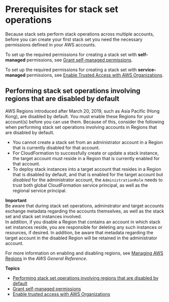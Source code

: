 # Prerequisites for stack set operations<a name="stacksets-prereqs"></a>

Because stack sets perform stack operations across multiple accounts, before you can create your first stack set you need the necessary permissions defined in your AWS accounts\.

To set up the required permissions for creating a stack set with **self\-managed** permissions, see [Grant self\-managed permissions](https://docs.aws.amazon.com/AWSCloudFormation/latest/UserGuide/stacksets-prereqs-self-managed.html)\.

To set up the required permissions for creating a stack set with **service\-managed** permissions, see [Enable Trusted Access with AWS Organizations](https://docs.aws.amazon.com/AWSCloudFormation/latest/UserGuide/stacksets-orgs-enable-trusted-access.html)\.

## Performing stack set operations involving regions that are disabled by default<a name="stacksets-opt-in-regions"></a>

AWS Regions introduced after March 20, 2019, such as Asia Pacific \(Hong Kong\), are disabled by default\. You must enable these Regions for your account\(s\) before you can use them\. Because of this, consider the following when performing stack set operations involving accounts in Regions that are disabled by default\. 
+ You cannot create a stack set from an administrator account in a Region that is currently disabled for that account\.
+ For CloudFormation to successfully create or update a stack instance, the target account must reside in a Region that is currently enabled for that account\.
+ To deploy stack instances into a target account that resides in a Region that is disabled by default, and that is enabled for the target account but *disabled* for the administrator account, the `AdministrationRole` needs to trust both global CloudFormation service principal, as well as the regional service principal\. 

**Important**  
Be aware that during stack set operations, adminstrator and target accounts exchange metadata regarding the accounts themselves, as well as the stack set and stack set instances involved\.  
In addition, if you disable a Region that contains an account in which stack set instances reside, you are responsible for deleting any such instances or resources, if desired\. In addition, be aware that metadata regarding the target account in the disabled Region will be retained in the administrator account\.

For more information on enabling and disabling regions, see [Managing AWS Regions](https://docs.aws.amazon.com/general/latest/gr/rande-manage.html) in the *AWS General Reference*\.

**Topics**
+ [Performing stack set operations involving regions that are disabled by default](#stacksets-opt-in-regions)
+ [Grant self\-managed permissions](stacksets-prereqs-self-managed.md)
+ [Enable trusted access with AWS Organizations](stacksets-orgs-enable-trusted-access.md)